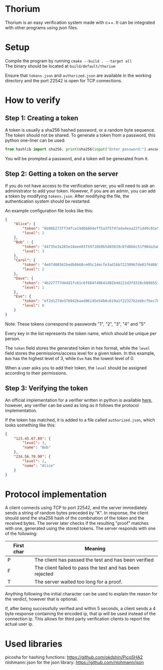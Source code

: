 # Thorium
Thorium is an easy verification system made with c++. It can be integrated with other programs using json files.
# Setup
Compile the program by running `cmake --build . --target all`  
The binary should be located at `build/default/thorium`

Ensure that `tokens.json` and `authorized.json` are available in the working directory and the port 22542 is open for TCP connections.
# How to verify
## Step 1: Creating a token
A token is usually a sha256 hashed password, or a random byte sequence. The token should not be shared. To generate a token from a password, this python one-liner can be used:
```python
from hashlib import sha256; print(sha256(input("Enter password:").encode()).digest().hex())
```
You will be prompted a password, and a token will be generated from it.
## Step 2: Getting a token on the server
If you do not have access to the verification server, you will need to ask an administrator to add your token. However, if you are an admin, you can add a token by modifying `tokens.json`. After modifying the file, the authentication system should be restarted.

An example configuration file looks like this:
```json
{
	"Alice": {
		"token": "6b86b273ff34fce19d6b804eff5a3f5747ada4eaa22f1d49c01e52ddb7875b4b",
		"level": 2
	},
	"Bob" : {
		"token": "d4735e3a265e16eee03f59718b9b5d03019c07d8b6c51f90da3a666eec13ab35",
		"level": 3
	},
	"Carol": {
		"token": "4e07408562bedb8b60ce05c1decfe3ad16b72230967de01f640b7e4729b49fce",
		"level": 2
	},
	"Dave": {
		"token": "4b227777d4dd1fc61c6f884f48641d02b4d121d3fd328cb08b5531fcacdabf8a",
		"level": 1
	},
	"Eve": {
		"token": "ef2d127de37b942baad06145e54b0c619a1f22327b2ebbcfbec78f5564afe39d",
		"level": 0
	}
}
```
Note: These tokens correspond to passwords "1", "2", "3", "4" and "5"

Every key in the list represents the token name, which should be unique per person.

The `token` field stores the generated token in hex format, while the `level` field stores the permissions/access level for a given token. In this example, `Bob` has the highest level of 3, while `Eve` has the lowest level of 0.

When a user asks you to add their token, the `level` should be assigned according to their permissions.
## Step 3: Verifying the token
An official implementation for a verifier written in python is available [here](https://cdn.discordapp.com/attachments/602689326039433236/1183381683274272949/thorium_client.py), however, any verifier can be used as long as it follows the protocol implementation.

If the token has matched, it is added to a file called `authorized.json`, which looks something like this:
```json
{
	"123.45.67.89": {
		"level": 3,
		"name": "Bob"
	},
	"234.56.78.90": {
		"level": 2,
		"name": "Alice"
	}
}
```
# Protocol implementation
A client connects using TCP to port 22542, and the server immediately sends a string of random bytes preceded by "K". In response, the client should send the sha256 hash of the combination of the token and the received bytes. The server later checks if the resulting "proof" matches with one, generated using the stored tokens. The server responds with one of the following:

| First char | Meaning                                                  |
| ---------- | -------------------------------------------------------- |
| P          | The client has passed the test and has been verified     | 
| F          | The client failed to pass the test and has been rejected |
| T          | The server waited too long for a proof.                  |

Anything following the initial character can be used to explain the reason for the verdict, however that is optional.

If, after being successfully verified and within 5 seconds, a client sends a 4 byte response containing the encoded ip, that ip will be used instead of the connection ip. This allows for third party verification clients to report the actual user ip.
# Used libraries
picosha for hashing functions: https://github.com/okdshin/PicoSHA2 <br>
nlohmann::json for the json library: https://github.com/nlohmann/json

